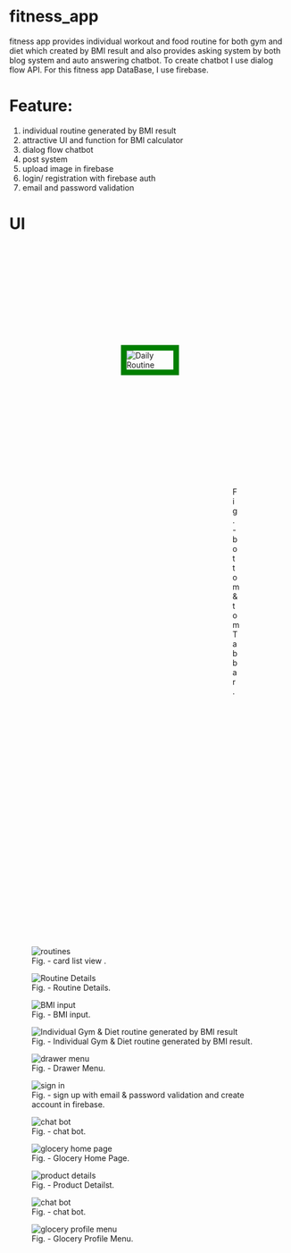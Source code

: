 # fitness_app
 fitness app provides individual workout and food routine for both gym and diet which created by BMI result and also provides asking system by both blog system and auto answering chatbot. To create chatbot I use dialog flow API. For this fitness app DataBase, I use firebase.
 
# Feature:
 1. individual routine generated by BMI result
 2. attractive UI and function for BMI calculator
 3. dialog flow chatbot
 4. post system
 5. upload image in firebase
 6. login/ registration with firebase auth
 7. email and password validation
 
# UI

<figure style="margin:100px;padding:100px">
<img style="border: 10px solid green;" src="https://github.com/sohedul/fitness_app/blob/master/ui_preview/bottomTab.gif" alt="Daily Routine">
<figcaption style="margin:100px;padding:100px">Fig. - bottom & tom Tab bar.</figcaption>
</figure>
</br>
</br>
 

<figure>
<img src="https://github.com/sohedul/fitness_app/blob/master/ui_preview/diet.gif" alt="routines">
<figcaption>Fig. - card list view .</figcaption>
</figure>
<div height="5px"> </div>
<figure>
<img src="https://github.com/sohedul/fitness_app/blob/master/ui_preview/dietDetails.gif" alt="Routine Details">
<figcaption>Fig. - Routine Details.</figcaption>
</figure>

<figure>
<img src="https://github.com/sohedul/fitness_app/blob/master/ui_preview/bmiInput.gif" alt="BMI input">
<figcaption>Fig. - BMI input.</figcaption>
</figure>

<figure>
<img src="https://github.com/sohedul/fitness_app/blob/master/ui_preview/bmiCategory.gif" alt="Individual Gym & Diet routine generated by BMI result">
<figcaption>Fig. - Individual Gym & Diet routine generated by BMI result.</figcaption>
</figure>

<figure>
<img src="https://github.com/sohedul/fitness_app/blob/master/ui_preview/signup.gif" alt="drawer menu">
<figcaption>Fig. - Drawer Menu.</figcaption>
</figure>

<figure>
<img src="https://github.com/sohedul/fitness_app/blob/master/ui_preview/post.gif" alt="sign in">
<figcaption>Fig. - sign up with email & password validation and create account in firebase.</figcaption>
</figure>

<figure>
<img src="https://github.com/sohedul/fitness_app/blob/master/ui_preview/bot.gif" alt="chat bot">
<figcaption>Fig. - chat bot.</figcaption>
</figure>


<figure>
<img src="https://github.com/sohedul/fitness_app/blob/master/ui_preview/gloceryChart.gif" alt="glocery home page">
<figcaption>Fig. - Glocery Home Page.</figcaption>
</figure>

<figure>
<img src="https://github.com/sohedul/fitness_app/blob/master/ui_preview/gloceryDetails.gif" alt="product details">
<figcaption>Fig. - Product Detailst.</figcaption>
</figure>

<figure>
<img src="https://github.com/sohedul/fitness_app/blob/master/ui_preview/bot.gif" alt="chat bot">
<figcaption>Fig. - chat bot.</figcaption>
</figure>

<figure>
<img src="https://github.com/sohedul/fitness_app/blob/master/ui_preview/gloceryWishList.gif" alt="glocery profile menu">
<figcaption>Fig. - Glocery Profile Menu.</figcaption>
</figure>


